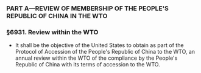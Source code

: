 ### PART A—REVIEW OF MEMBERSHIP OF THE PEOPLE'S REPUBLIC OF CHINA IN THE WTO

### §6931. Review within the WTO
* It shall be the objective of the United States to obtain as part of the Protocol of Accession of the People's Republic of China to the WTO, an annual review within the WTO of the compliance by the People's Republic of China with its terms of accession to the WTO.